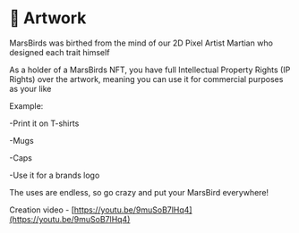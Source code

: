 # 🎨 Artwork

MarsBirds was birthed from the mind of our 2D Pixel Artist Martian who designed each trait himself

As a holder of a MarsBirds NFT, you have full Intellectual Property Rights (IP Rights) over the artwork, meaning you can use it for commercial purposes as your like



Example:

\-Print it on T-shirts

\-Mugs

\-Caps

\-Use it for a brands logo



The uses are endless, so go crazy and put your MarsBird everywhere!

Creation video - [https://youtu.be/9muSoB7lHq4](https://youtu.be/9muSoB7lHq4)



